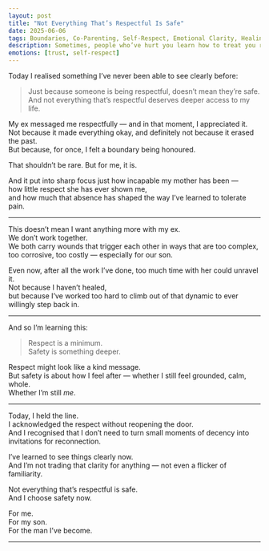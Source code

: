 ```yaml
---
layout: post
title: "Not Everything That’s Respectful Is Safe"
date: 2025-06-06
tags: Boundaries, Co-Parenting, Self-Respect, Emotional Clarity, Healing, Growth
description: Sometimes, people who’ve hurt you learn how to treat you respectfully — but that doesn’t mean you can let them back in. Respect is not the same as safety.
emotions: [trust, self-respect]
---
```


Today I realised something I’ve never been able to see clearly before:

> Just because someone is being respectful, doesn’t mean they’re safe.  
> And not everything that’s respectful deserves deeper access to my life.

My ex messaged me respectfully — and in that moment, I appreciated it.  
Not because it made everything okay, and definitely not because it erased the past.  
But because, for once, I felt a boundary being honoured.  

That shouldn’t be rare. But for me, it is.

And it put into sharp focus just how incapable my mother has been —  
how little respect she has ever shown me,  
and how much that absence has shaped the way I’ve learned to tolerate pain.

---

This doesn’t mean I want anything more with my ex.  
We don’t work together.  
We both carry wounds that trigger each other in ways that are too complex, too corrosive, too costly — especially for our son.

Even now, after all the work I’ve done, too much time with her could unravel it.  
Not because I haven’t healed,  
but because I’ve worked too hard to climb out of that dynamic to ever willingly step back in.

---

And so I’m learning this:

> Respect is a minimum.  
> Safety is something deeper.

Respect might look like a kind message.  
But safety is about how I feel after — whether I still feel grounded, calm, whole.  
Whether I’m still *me*.

---

Today, I held the line.  
I acknowledged the respect without reopening the door.  
And I recognised that I don’t need to turn small moments of decency into invitations for reconnection.

I’ve learned to see things clearly now.  
And I’m not trading that clarity for anything — not even a flicker of familiarity.

Not everything that’s respectful is safe.  
And I choose safety now.

For me.  
For my son.  
For the man I’ve become.

---

